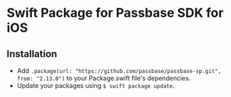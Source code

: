 # Swift Package for Passbase SDK for iOS

## Installation

- Add `.package(url: "https://github.com/passbase/passbase-sp.git", from: "2.13.0")` to your Package.swift file's dependencies.
- Update your packages using `$ swift package update`.